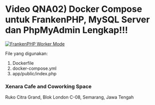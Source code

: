 # Video QNA02) Docker Compose untuk FrankenPHP, MySQL Server dan PhpMyAdmin Lengkap!!!

[![FrankenPHP Worker Mode](https://img.youtube.com/vi/bR_wuOW2JA4/0.jpg)](https://www.youtube.com/watch?v=bR_wuOW2JA4)

File yang digunakan:

1. Dockerfile
2. docker-compose.yml
3. app/public/index.php


### Xenara Cafe and Coworking Space
Ruko Citra Grand, Blok London C-08, Semarang, Jawa Tengah
